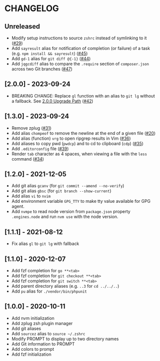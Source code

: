 # CHANGELOG

## Unreleased

- Modify setup instructions to source `zshrc` instead of symlinking to it ([#29](https://github.com/salcode/salcode-zsh/issues/29))
- Add `sayresult` alias for notification of completion (or failure) of a task (e.g. `npm install && sayresult`) ([#45](https://github.com/salcode/salcode-zsh/issues/45))
- Add `gd-1` alias for `git diff @{-1}` ([#44](https://github.com/salcode/salcode-zsh/issues/44))
- Add `jqgcdiff` alias to compare the `.require` section of `composer.json` across two Git branches ([#47](https://github.com/salcode/salcode-zsh/issues/47))

## [2.0.0] - 2023-09-24

- BREAKING CHANGE: Replace `gl` function with an alias to `git lg` without a fallback.
  See [2.0.0 Upgrade Path](https://github.com/salcode/salcode-zsh/wiki/Upgrade-Paths-for-Breaking-Releases#200) ([#42](https://github.com/salcode/salcode-zsh/issues/42))

## [1.3.0] - 2023-09-24

- Remove zplug ([#31](https://github.com/salcode/salcode-zsh/issues/31))
- Add alias `chompeof` to remove the newline at the end of a given file ([#20](https://github.com/salcode/salcode-zsh/issues/20))
- Add alias (function) `vrg` to open ripgrep results in Vim ([#36](https://github.com/salcode/salcode-zsh/issues/36))
- Add aliases to copy pwd (`pwdcp`) and to cd to clipboard (`cdp`) ([#35](https://github.com/salcode/salcode-zsh/issues/35))
- Add `.editorconfig` file ([#39](https://github.com/salcode/salcode-zsh/issues/39))
- Render `tab` character as 4 spaces, when viewing a file with the `less` command ([#34](https://github.com/salcode/salcode-zsh/issues/34))

## [1.2.0] - 2021-12-05

- Add git alias `gcanv` (for `git commit --amend --no-verify`)
- Add git alias `gbsc` (for `git branch --show-current`)
- Add alias `vi` to `nvim`
- Add environment variable `GPG_TTY` to make tty value available for GPG agent.
- Add `nvmpe` to read node version from `package.json` property `.engines.node` and run `nvm use` with the node version.

## [1.1.1] - 2021-08-12

- Fix alias `gl` to `git lg` with fallback

## [1.1.0] - 2020-12-07

- Add fzf completion for `go **<tab>`
- Add fzf completion for `git checkout **<tab>`
- Add fzf completion for `git switch **<tab>`
- Add parent directory aliases (e.g. `..3` for `cd ../../..`)
- Add `pu` alias for `./vendor/bin/phpunit`

## [1.0.0] - 2020-10-11

- Add nvm initialization
- Add zplug zsh plugin manager
- Add git aliases
- Add `sourcez` alias to `source ~/.zshrc`
- Modify PROMPT to display up to two directory names
- Add Git information to PROMPT
- Add colors to prompt
- Add fzf initialization
